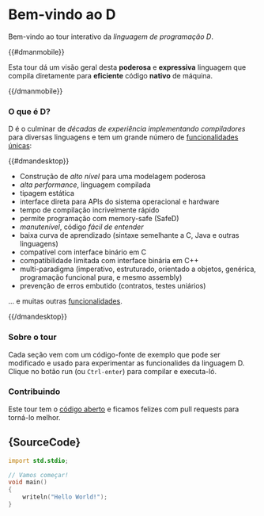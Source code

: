 # Bem-vindo ao D

Bem-vindo ao tour interativo da *linguagem de programação D*.

{{#dmanmobile}}

Esta tour dá um visão geral desta __poderosa__ e __expressiva__
linguagem que compila diretamente para __eficiente__ código __nativo__ de máquina.

{{/dmanmobile}}

### O que é D?

D é o culminar de _décadas de experiência implementando compiladores_
para diversas linguagens e tem um grande número de
[funcionalidades únicas](http://dlang.org/overview.html):

{{#dmandesktop}}

- Construção de _alto nível_ para uma modelagem poderosa
- _alta performance_, linguagem compilada
- tipagem estática
- interface direta para APIs do sistema operacional e hardware
- tempo de compilação incrivelmente rápido
- permite programação com memory-safe (SafeD)
- _manutenível_, código _fácil de entender_
- baixa curva de aprendizado (sintaxe semelhante a C, Java e outras linguagens)
- compatível com interface binário em C
- compatibilidade limitada com interface binária em C++
- multi-paradigma (imperativo, estruturado, orientado a objetos, genérica, programação funcional pura, e mesmo assembly)
- prevenção de erros embutido (contratos, testes uniários)

... e muitas outras [funcionalidades](http://dlang.org/overview.html).

{{/dmandesktop}}

### Sobre o tour

Cada seção vem com um código-fonte de exemplo que pode ser modificado e usado
para experimentar as funcionalides da linguagem D.
Clique no botão run (ou `Ctrl-enter`) para compilar e executa-ló.

### Contribuindo

Este tour tem o [código aberto](https://github.com/dlang-tour) e ficamos felizes
com pull requests para torná-lo melhor.

## {SourceCode}

```d
import std.stdio;

// Vamos começar!
void main()
{
    writeln("Hello World!");
}
```
